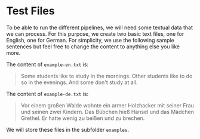 # Test Files #
To be able to run the different pipelines, we will need some textual data that we can process. For this purpose, we create two basic text files, one for English, one for German. For simplicity, we use the following sample sentences but feel free to change the content to anything else you like more.

The content of `example-en.txt` is:
<blockquote>
Some students like to study in the mornings. Other students like to do so in the evenings. And some don't study at all.<br>
</blockquote>


The content of `example-de.txt` is:
<blockquote>
Vor einem großen Walde wohnte ein armer Holzhacker mit seiner Frau und seinen zwei Kindern. Das Bübchen hieß Hänsel und das Mädchen Grethel. Er hatte wenig zu beißen und zu brechen.<br>
</blockquote>


We will store these files in the subfolder `examples`.